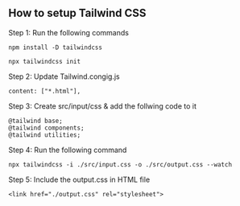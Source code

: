 ## How to setup Tailwind CSS
Step 1: Run the
following commands
```
npm install -D tailwindcss

npx tailwindcss init
```


Step 2: Update Tailwind.congig.js
```
content: ["*.html"],
```

Step 3: Create src/input/css & add the follwing code to it
```
@tailwind base;
@tailwind components;
@tailwind utilities;
```

Step 4: Run the following command
```
npx tailwindcss -i ./src/input.css -o ./src/output.css --watch
```

Step 5: Include the output.css in HTML file
```
<link href="./output.css" rel="stylesheet">
```
